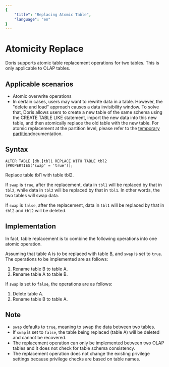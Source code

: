 ```yaml
---
{
    "title": "Replacing Atomic Table",
    "language": "en"
}
---
```


<!-- 
Licensed to the Apache Software Foundation (ASF) under one
or more contributor license agreements.  See the NOTICE file
distributed with this work for additional information
regarding copyright ownership.  The ASF licenses this file
to you under the Apache License, Version 2.0 (the
"License"); you may not use this file except in compliance
with the License.  You may obtain a copy of the License at

  http://www.apache.org/licenses/LICENSE-2.0

Unless required by applicable law or agreed to in writing,
software distributed under the License is distributed on an
"AS IS" BASIS, WITHOUT WARRANTIES OR CONDITIONS OF ANY
KIND, either express or implied.  See the License for the
specific language governing permissions and limitations
under the License.
-->

# Atomicity Replace

Doris supports atomic table replacement operations for two tables. This is only applicable to OLAP tables.

## Applicable scenarios

- Atomic overwrite operations
- In certain cases, users may want to rewrite data in a table. However, the "delete and load" approach causes a data invisibility window. To solve that, Doris allows users to create a new table of the same schema using the CREATE TABLE LIKE statement, import the new data into this new table, and then atomically replace the old table with the new table. For atomic replacement at the partition level, please refer to the [temporary partition](../../data-operate/delete/table-temp-partition/)documentation.

## Syntax

```Plain
ALTER TABLE [db.]tbl1 REPLACE WITH TABLE tbl2
[PROPERTIES('swap' = 'true')];
```

Replace table tbl1 with table tbl2.

If `swap` is `true`, after the replacement, data in `tbl1` will be replaced by that in `tbl2`, while data in `tbl2` will be replaced by that in `tbl1`. In other words, the two tables will swap data.

If `swap` is `false`, after the replacement, data in `tbl1` will be replaced by that in `tbl2` and `tbl2` will be deleted.

## Implementation

In fact, table replacement is to combine the following operations into one atomic operation.

Assuming that table A is to be replaced with table B, and `swap` is set to `true`. The operations to be implemented are as follows:

1. Rename table B to table A.
2. Rename table A to table B.

If `swap` is set to `false`, the operations are as follows:

1. Delete table A.
2. Rename table B to table A.

## Note

- `swap` defaults to `true`, meaning to swap the data between two tables.
- If `swap` is set to `false`, the table being replaced (table A) will be deleted and cannot be recovered.
- The replacement operation can only be implemented between two OLAP tables and it does not check for table schema consistency.
- The replacement operation does not change the existing privilege settings because privilege checks are based on table names.
